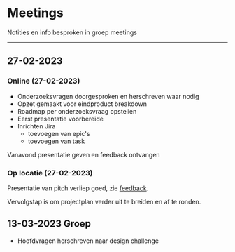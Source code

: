 # Meetings 

Notities en info besproken in groep meetings

---

## 27-02-2023

### Online (27-02-2023)

- Onderzoeksvragen doorgesproken en herschreven waar nodig
- Opzet gemaakt voor eindproduct breakdown
- Roadmap per onderzoeksvraag opstellen
- Eerst presentatie voorbereide
- Inrichten Jira
  - toevoegen van epic's
  - toevoegen van task

Vanavond presentatie geven en feedback ontvangen 

### Op locatie (27-02-2023)

Presentatie van pitch verliep goed, zie [feedback](Feedback.md#27-02-2023).

Vervolgstap is om projectplan verder uit te breiden en af te ronden.

## 13-03-2023 Groep
- Hoofdvragen herschreven naar design challenge